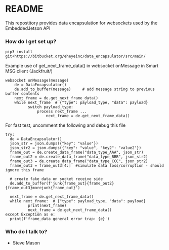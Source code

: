 # README #

This repostitory provides data encapsulation for websockets used by the EmbeddedJetson API

### How do I get set up? ###

```
pip3 install git+https://bitbucket.org/eheyeinc/data_encapsulator/src/main/
```

Example use of get\_next\_frame\_data() in websocket onMessage in Smart MSG client (Jackfruit/)
```
websocket onMessage(message)
    de = DataEncapsulator()
    de.add_to_buffer(message)     # add message string to previous buffer contents
    next_frame = de.get_next_frame_data()
    while next_frame  # {"type": payload_type, "data": payload}
          switch payload_type:
              process next_frame ...
                  next_frame = de.get_next_frame_data()
```
For fast test, uncomment the following and debug this file

```
try:
  de = DataEncapsulator()
  json_str = json.dumps({"key": "value"})
  json_str2 = json.dumps({"key": "value", "key2": "value2"})
  frame_out = de.create_data_frame("data_type_AAA", json_str)
  frame_out2 = de.create_data_frame("data_type_BBB", json_str2)
  frame_out3 = de.create_data_frame("data_type_CCC", json_str2)
  frame_out3 = frame_out3[4:]  #simulate data loss/corruption - should ignore this frame

  # create fake data on socket receive side
  de.add_to_buffer(f'junk{frame_out}{frame_out2}{frame_out3}morejunk{frame_out}')

  next_frame = de.get_next_frame_data()
  while next_frame:  # {"type": payload_type, "data": payload}
          print(next_frame)
          next_frame = de.get_next_frame_data()
except Exception as e:
  print(f'frame_data general error trap: {e}')
```
### Who do I talk to? ###

* Steve Mason

